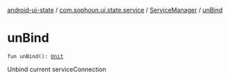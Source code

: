 [android-ui-state](../../index.md) / [com.sophoun.ui.state.service](../index.md) / [ServiceManager](index.md) / [unBind](./un-bind.md)

# unBind

`fun unBind(): `[`Unit`](https://kotlinlang.org/api/latest/jvm/stdlib/kotlin/-unit/index.html)

Unbind current serviceConnection

